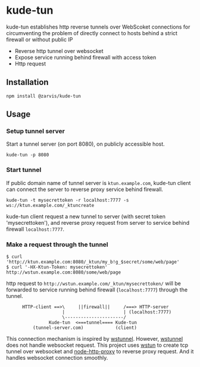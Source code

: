 # kude-tun

kude-tun establishes http reverse tunnels over WebScoket connections for circumventing the problem of directly connect to hosts behind a strict firewall or without public IP

- Reverse http tunnel over websocket
- Expose service running behind firewall with access token
- Http request 

## Installation

```
npm install @zarvis/kude-tun
```

## Usage


### Setup tunnel server
Start a tunnel server (on port 8080), on publicly accessible host.

```
kude-tun -p 8080
```

### Start tunnel
If public domain name of tunnel server is `ktun.example.com`, kude-tun client can connect the server to reverse proxy service behind firewall.

```
kude-tun -t mysecrettoken -r localhost:7777 -s ws://ktun.example.com/_ktuncreate
```

kude-tun client request a new tunnel to server (with secret token 'mysecrettoken'), and reverse proxy request from server to service behind firewall `localhost:7777`.

### Make a request through the tunnel

```
$ curl 'http://ktun.example.com:8080/_ktun/my_b!g_$secret/some/web/page'
$ curl '-HX-Ktun-Token: mysecrettoken' http://wstun.example.com:8080/some/web/page
```

http request to `http://wstun.example.com/_ktun/mysecrettoken/` will be forwarded to service running behind firewall (`localhost:7777`) through the tunnel.

```
      HTTP-client ==>\     ||firewall||     /===> HTTP-server
                     |                      | (localhost:7777)
                     \----------------------/
                Kude-tun  <===tunnel==== Kude-tun
          (tunnel-server.com)            (client)
```

This connection mechanism is inspired by [wstunnel](https://github.com/rightscale/wstunnel). However, [wstunnel](https://github.com/rightscale/wstunnel) does not handle websocket request. This project uses [wstun](https://github.com/MDSLab/wstun) to create tcp tunnel over websocket and [node-http-proxy](https://github.com/nodejitsu/node-http-proxy) to reverse proxy request. And it handles websocket connection smoothly.

